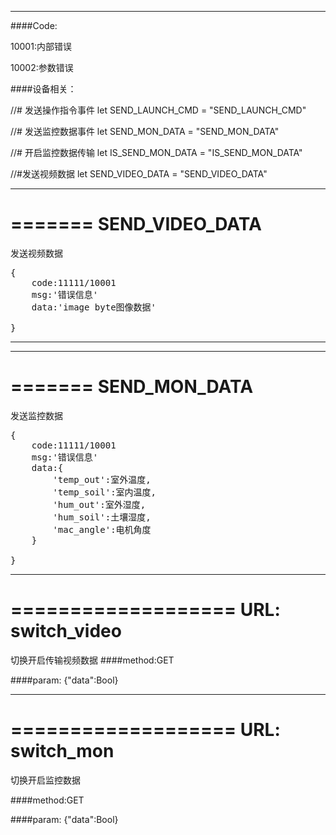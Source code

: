 --------------
####Code:

10001:内部错误

10002:参数错误


####设备相关：

//# 发送操作指令事件
let SEND_LAUNCH_CMD = "SEND_LAUNCH_CMD"

//# 发送监控数据事件
let SEND_MON_DATA = "SEND_MON_DATA"

//# 开启监控数据传输
let IS_SEND_MON_DATA = "IS_SEND_MON_DATA"

//#发送视频数据
let SEND_VIDEO_DATA = "SEND_VIDEO_DATA"


-----------
=======
SEND\_VIDEO_DATA
============
发送视频数据

<pre>
{
	code:11111/10001
	msg:'错误信息'
	data:'image byte图像数据'

}
</pre>

-----------

-----------
=======
SEND\_MON_DATA
============
发送监控数据

<pre>
{
	code:11111/10001
	msg:'错误信息'
	data:{
		'temp_out':室外温度,
		'temp_soil':室内温度,
		'hum_out':室外湿度,
		'hum_soil':土壤湿度,
		'mac_angle':电机角度
	}

}
</pre>

-----------


===================
URL: switch_video
===========
切换开启传输视频数据
####method:GET

####param: {"data":Bool}

-----------

===================
URL: switch_mon
===========
切换开启监控数据

####method:GET

####param: {"data":Bool}